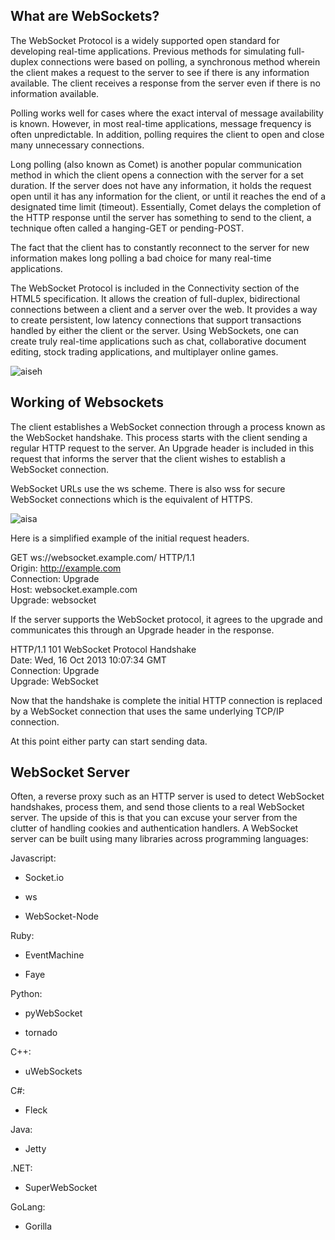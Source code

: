 ## What are WebSockets?
  
The WebSocket Protocol is a widely supported open standard for developing real-time applications. Previous methods for simulating full-duplex connections were based on polling, a synchronous method wherein the client makes a request to the server to see if there is any information available. The client receives a response from the server even if there is no information available.
  
Polling works well for cases where the exact interval of message availability is known. However, in most real-time applications, message frequency is often unpredictable. In addition, polling requires the client to open and close many unnecessary connections.
  
Long polling (also known as Comet) is another popular communication method in which the client opens a connection with the server for a set duration. If the server does not have any information, it holds the request open until it has any information for the client, or until it reaches the end of a designated time limit (timeout). Essentially, Comet delays the completion of the HTTP response until the server has something to send to the client, a technique often called a hanging-GET or pending-POST.
  
The fact that the client has to constantly reconnect to the server for new information makes long polling a bad choice for many real-time applications.
  
The WebSocket Protocol is included in the Connectivity section of the HTML5 specification. It allows the creation of full-duplex, bidirectional connections between a client and a server over the web. It provides a way to create persistent, low latency connections that support transactions handled by either the client or the server. Using WebSockets, one can create truly real-time applications such as chat, collaborative document editing, stock trading applications, and multiplayer online games.
  
![aiseh](https://github.com/mahandas/Services.WebsocketCallback/blob/master/image1.png)
  
  
## Working of Websockets
  
The client establishes a WebSocket connection through a process known as the WebSocket handshake. This process starts with the client sending a regular HTTP request to the server. An Upgrade header is included in this request that informs the server that the client wishes to establish a WebSocket connection.
  
WebSocket URLs use the ws scheme. There is also wss for secure WebSocket connections which is the equivalent of HTTPS.
  
![aisa](https://github.com/mahandas/Services.WebsocketCallback/blob/master/image.png)
  
Here is a simplified example of the initial request headers.
  
  
GET ws://websocket.example.com/ HTTP/1.1  
Origin: http://example.com  
Connection: Upgrade  
Host: websocket.example.com  
Upgrade: websocket  
  
If the server supports the WebSocket protocol, it agrees to the upgrade and communicates this through an Upgrade header in the response.
  
 
HTTP/1.1 101 WebSocket Protocol Handshake  
Date: Wed, 16 Oct 2013 10:07:34 GMT  
Connection: Upgrade  
Upgrade: WebSocket  
  
Now that the handshake is complete the initial HTTP connection is replaced by a WebSocket connection that uses the same underlying TCP/IP connection.  
  
At this point either party can start sending data.
  
## WebSocket Server
  
Often, a reverse proxy such as an HTTP server is used to detect WebSocket handshakes, process them, and send those clients to a real WebSocket server. The upside of this is that you can excuse your server from the clutter of handling cookies and authentication handlers. A WebSocket server can be built using many libraries across programming languages:

Javascript:  
  
 *  Socket.io  

 *  ws  

 *  WebSocket-Node  
  
Ruby:  
  
 *  EventMachine  

 *  Faye  
 
Python:  
  
 *  pyWebSocket  

 *  tornado  
  
C++:  
  
 *  uWebSockets  
  
C#:  
  
 *  Fleck  
  
Java:  
  
 *  Jetty  
  
.NET:  
  
 *  SuperWebSocket  
  
GoLang:  
  
 *  Gorilla  
